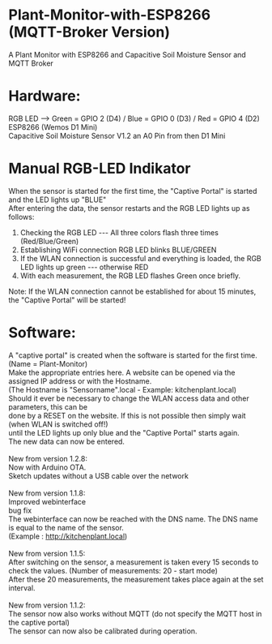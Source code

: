 # Plant-Monitor-with-ESP8266 (MQTT-Broker Version)
A Plant Monitor with ESP8266 and Capacitive Soil Moisture Sensor and MQTT Broker

# Hardware: 
RGB LED  --> Green = GPIO 2 (D4) / Blue = GPIO 0 (D3) / Red = GPIO 4 (D2) <br>
ESP8266 (Wemos D1 Mini) <br>
Capacitive Soil Moisture Sensor V1.2 an A0 Pin from then D1 Mini <br>

# Manual RGB-LED Indikator
When the sensor is started for the first time, the "Captive Portal" is started and the LED lights up "BLUE" <br>
After entering the data, the sensor restarts and the RGB LED lights up as follows: <br>

1. Checking the RGB LED --- All three colors flash three times (Red/Blue/Green) <br>
2. Establishing WiFi connection RGB LED blinks BLUE/GREEN <br>
3. If the WLAN connection is successful and everything is loaded, the RGB LED lights up green --- otherwise RED <br>
4. With each measurement, the RGB LED flashes Green once briefly. <br>

Note: If the WLAN connection cannot be established for about 15 minutes, the "Captive Portal" will be started!

# Software:
A "captive portal" is created when the software is started for the first time. (Name = Plant-Monitor) <br>
Make the appropriate entries here. A website can be opened via the assigned IP address or with the Hostname. <br>
(The Hostname is "Sensorname".local - Example: kitchenplant.local) <br>
Should it ever be necessary to change the WLAN access data and other parameters, this can be <br>
done by a RESET on the website. If this is not possible then simply wait (when WLAN is switched off!) <br>
until the LED lights up only blue and the "Captive Portal" starts again. <br>
The new data can now be entered.<br>
<br>
New from version 1.2.8: <br> 
Now with Arduino OTA. <br>
Sketch updates without a USB cable over the network <br>
<br>
New from version 1.1.8: <br>
Improved webinterface <br>
bug fix <br>
The webinterface can now be reached with the DNS name. The DNS name is equal to the name of the sensor. <br>
(Example : http://kitchenplant.local) <br>
<br>
New from version 1.1.5: <br>
After switching on the sensor, a measurement is taken every 15 seconds to check the values. (Number of measurements: 20 - start mode)  <br>
After these 20 measurements, the measurement takes place again at the set interval.  <br>
<br>
New from version 1.1.2: <br>
The sensor now also works without MQTT (do not specify the MQTT host in the captive portal) <br>
The sensor can now also be calibrated during operation.
